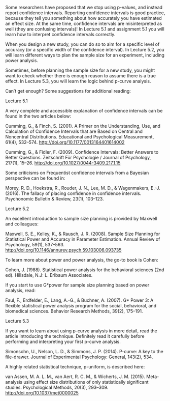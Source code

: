 Some researchers have proposed that we stop using p-values, and instead report confidence intervals. Reporting confidence intervals is good practice, because they tell you something about how accurately you have estimated an effect size. At the same time, confidence intervals are misinterpreted as well (they are confusing intervals)! In Lecture 5.1 and assignment 5.1 you will learn how to interpret confidence intervals correctly.

When you design a new study, you can do so to aim for a specific level of accuracy (or a specific width of the confidence interval). In Lecture 5.2, you will learn different ways to plan the sample size for an experiment, including power analysis.

Sometimes, before planning the sample size for a new study, you might want to check whether there is enough reason to assume there is a true effect. In Lecture 5.3, you will learn the logic behind p-curve analysis.

Can’t get enough? Some suggestions for additional reading:

Lecture 5.1

A very complete and accessible explanation of confidence intervals can be found in the two articles below:

Cumming, G., & Finch, S. (2001). A Primer on the Understanding, Use, and Calculation of Confidence Intervals that are Based on Central and Noncentral Distributions. Educational and Psychological Measurement, 61(4), 532–574. http://doi.org/10.1177/0013164401614002

Cumming, G., & Fidler, F. (2009). Confidence Intervals: Better Answers to Better Questions. Zeitschrift Für Psychologie / Journal of Psychology, 217(1), 15–26. http://doi.org/10.1027/0044-3409.217.1.15

Some criticisms on Frequentist confidence intervals from a Bayesian perspective can be found in:

Morey, R. D., Hoekstra, R., Rouder, J. N., Lee, M. D., & Wagenmakers, E.-J. (2016). The fallacy of placing confidence in confidence intervals. Psychonomic Bulletin & Review, 23(1), 103–123.

Lecture 5.2

An excellent introduction to sample size planning is provided by Maxwell and colleagues:

Maxwell, S. E., Kelley, K., & Rausch, J. R. (2008). Sample Size Planning for Statistical Power and Accuracy in Parameter Estimation. Annual Review of Psychology, 59(1), 537–563. http://doi.org/10.1146/annurev.psych.59.103006.093735

To learn more about power and power analysis, the go-to book is Cohen:

Cohen, J. (1988). Statistical power analysis for the behavioral sciences (2nd ed). Hillsdale, N.J: L. Erlbaum Associates.

If you start to use G*power for sample size planning based on power analysis, read:

Faul, F., Erdfelder, E., Lang, A.-G., & Buchner, A. (2007). G* Power 3: A flexible statistical power analysis program for the social, behavioral, and biomedical sciences. Behavior Research Methods, 39(2), 175–191.

Lecture 5.3

If you want to learn about using p-curve analysis in more detail, read the article introducing the technique. Definitely read it carefully before performing and interpreting your first p-curve analysis.

Simonsohn, U., Nelson, L. D., & Simmons, J. P. (2014). P-curve: A key to the file-drawer. Journal of Experimental Psychology: General, 143(2), 534.

A highly related statistical technique, p-uniform, is described here:

van Assen, M. A. L. M., van Aert, R. C. M., & Wicherts, J. M. (2015). Meta-analysis using effect size distributions of only statistically significant studies. Psychological Methods, 20(3), 293–309. http://doi.org/10.1037/met0000025
